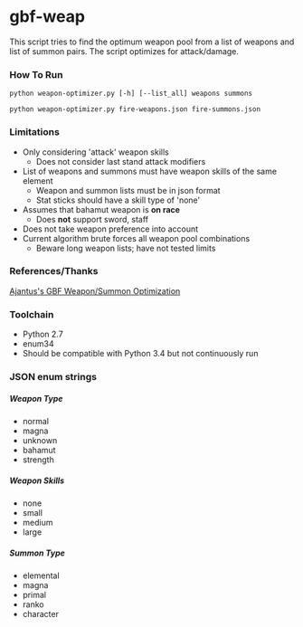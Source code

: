 # gbf-weap
This script tries to find the optimum weapon pool from a list of weapons and
list of summon pairs. The script optimizes for attack/damage.

### How To Run
`python weapon-optimizer.py [-h] [--list_all] weapons summons`

`python weapon-optimizer.py fire-weapons.json fire-summons.json`

### Limitations
* Only considering 'attack' weapon skills
  * Does not consider last stand attack modifiers
* List of weapons and summons must have weapon skills of the same element
  * Weapon and summon lists must be in json format
  * Stat sticks should have a skill type of 'none'
* Assumes that bahamut weapon is **on race**
  * Does **not** support sword, staff
* Does not take weapon preference into account
* Current algorithm brute forces all weapon pool combinations
  * Beware long weapon lists; have not tested limits

### References/Thanks
[Ajantus's GBF Weapon/Summon Optimization](http://gbf-english.proboards.com/thread/595/#6)

### Toolchain
* Python 2.7
* enum34
* Should be compatible with Python 3.4 but not continuously run

### JSON enum strings
##### Weapon Type
* normal
* magna
* unknown
* bahamut
* strength

##### Weapon Skills
* none
* small
* medium
* large

##### Summon Type
* elemental
* magna
* primal
* ranko
* character

